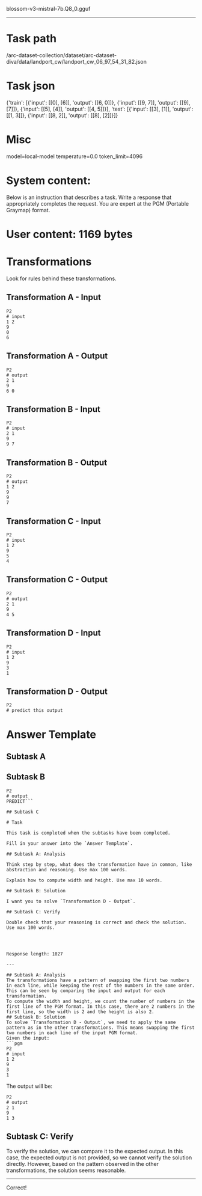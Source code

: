 blossom-v3-mistral-7b.Q8_0.gguf

---

# Task path
/arc-dataset-collection/dataset/arc-dataset-diva/data/landport_cw/landport_cw_06_97_54_31_82.json

# Task json
{'train': [{'input': [[0], [6]], 'output': [[6, 0]]}, {'input': [[9, 7]], 'output': [[9], [7]]}, {'input': [[5], [4]], 'output': [[4, 5]]}], 'test': [{'input': [[3], [1]], 'output': [[1, 3]]}, {'input': [[8, 2]], 'output': [[8], [2]]}]}



# Misc
model=local-model
temperature=0.0
token_limit=4096


# System content:
Below is an instruction that describes a task. Write a response that appropriately completes the request. You are expert at the PGM (Portable Graymap) format.


# User content: 1169 bytes
# Transformations

Look for rules behind these transformations.

## Transformation A - Input

```pgm
P2
# input
1 2
9
0
6
```

## Transformation A - Output

```pgm
P2
# output
2 1
9
6 0
```

## Transformation B - Input

```pgm
P2
# input
2 1
9
9 7
```

## Transformation B - Output

```pgm
P2
# output
1 2
9
9
7
```

## Transformation C - Input

```pgm
P2
# input
1 2
9
5
4
```

## Transformation C - Output

```pgm
P2
# output
2 1
9
4 5
```

## Transformation D - Input

```pgm
P2
# input
1 2
9
3
1
```

## Transformation D - Output

```pgm
P2
# predict this output
```

# Answer Template

## Subtask A

## Subtask B

```pgm
P2
# output
PREDICT```

## Subtask C

# Task

This task is completed when the subtasks have been completed.

Fill in your answer into the `Answer Template`.

## Subtask A: Analysis

Think step by step, what does the transformation have in common, like abstraction and reasoning. Use max 100 words.

Explain how to compute width and height. Use max 10 words.

## Subtask B: Solution

I want you to solve `Transformation D - Output`.

## Subtask C: Verify

Double check that your reasoning is correct and check the solution. Use max 100 words.




Response length: 1027

---

## Subtask A: Analysis
The transformations have a pattern of swapping the first two numbers in each line, while keeping the rest of the numbers in the same order. This can be seen by comparing the input and output for each transformation.
To compute the width and height, we count the number of numbers in the first line of the PGM format. In this case, there are 2 numbers in the first line, so the width is 2 and the height is also 2.
## Subtask B: Solution
To solve `Transformation D - Output`, we need to apply the same pattern as in the other transformations. This means swapping the first two numbers in each line of the input PGM format.
Given the input:
```pgm
P2
# input
1 2
9
3
1
```
The output will be:
```pgm
P2
# output
2 1
9
1 3
```
## Subtask C: Verify
To verify the solution, we can compare it to the expected output. In this case, the expected output is not provided, so we cannot verify the solution directly. However, based on the pattern observed in the other transformations, the solution seems reasonable.

---



Correct!

